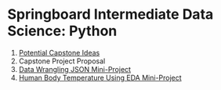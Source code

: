 # Springboard Intermediate Data Science: Python
1) [Potential Capstone Ideas](/capstone/initial-project-ideas.md)
2) Capstone Project Proposal
3) [Data Wrangling JSON Mini-Project](/data_wrangling_json)
4) [Human Body Temperature Using EDA Mini-Project](/human_temp)
